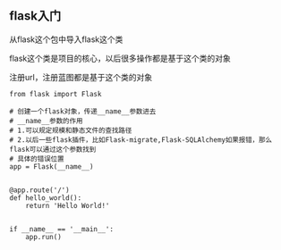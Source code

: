 ## flask入门

从flask这个包中导入flask这个类

flask这个类是项目的核心，以后很多操作都是基于这个类的对象

注册url，注册蓝图都是基于这个类的对象

```
from flask import Flask

# 创建一个flask对象，传递__name__参数进去
# __name__参数的作用
# 1.可以规定规模和静态文件的查找路径
# 2.以后一些flask插件，比如Flask-migrate,Flask-SQLAlchemy如果报错，那么flask可以通过这个参数找到
# 具体的错误位置
app = Flask(__name__)


@app.route('/')
def hello_world():
    return 'Hello World!'


if __name__ == '__main__':
    app.run()

```



